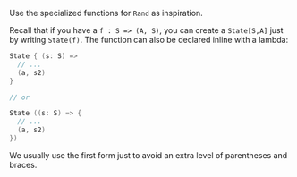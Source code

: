 Use the specialized functions for `Rand` as inspiration.

Recall that if you have a `f : S => (A, S)`, you can create a `State[S,A]` just
by writing `State(f)`. The function can also be declared inline with a lambda:

```scala
State { (s: S) => 
  // ... 
  (a, s2) 
}

// or

State ((s: S) => { 
  // ... 
  (a, s2) 
})
```

We usually use the first form just to avoid an extra level of parentheses and
braces.
